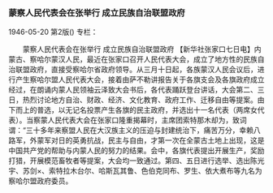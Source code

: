 ### 蒙察人民代表会在张举行  成立民族自治联盟政府

1946-05-20
第2版()
专栏：

　　蒙察人民代表会在张举行
    成立民族自治联盟政府
    【新华社张家口七日电】内蒙古、察哈尔蒙汉人民，最近在张家口召开人民代表大会，成立了地方性的民族自治联盟政府，直接受察哈尔省政府领导。从三月十日起，各族蒙汉人民会议后，进行产生察哈尔盟人民代表大会，接着由萨不勒讲报告关于各旗支会及各旗政府成立经过，在朗诵内蒙人民领袖云泽致大会书后，各代表踊跃登台讲话，大会第二、三日，热烈讨论地方自治、财政、经济、文化教育、政府工作、迁移自由等提案。由下而上的普选，以无记名投票产生各旗的民主政府，并选出十一名代表（两席女代表）。当察蒙人民代表大会在张家口隆重揭幕时，主席团索特那木却为，致词谓：“三十多年来察盟人民在大汉族主义的压迫与封建统治下，痛苦万分，幸赖八路军，外蒙军对日的英勇抗战，民主与自由，才第一次在全蒙古土地上出现，这是中国共产党的帮助与内蒙人民的努力的结果。会中，各旗代表提出开展生产，奖励打猎，开展模范畜牧者等提案，大会均一致通过。第四、五日进行选举、选出陈光宇、苏剑×、索特拉木台尔、哈斯瓦其鲁、色伯克同布、罗生、依大煮布等九名为察哈尔盟政府委员。
